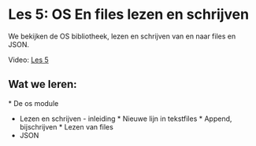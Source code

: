 # Les 5: OS En files lezen en schrijven

We bekijken de OS bibliotheek, lezen en schrijven van en naar files en JSON.

Video: [Les 5](https://www.youtube.com/watch?v=7FjG_h0bGas "Les 5")

## Wat we leren:
*​ De os module
* Lezen en schrijven - inleiding
*​ Nieuwe lijn in tekstfiles
*​ Append, bijschrijven
*​ Lezen van files
* JSON
